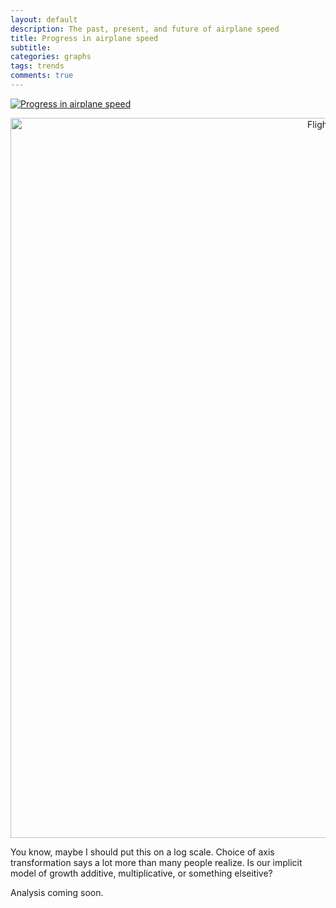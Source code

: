 ```yaml
---
layout: default
description: The past, present, and future of airplane speed
title: Progress in airplane speed
subtitle:
categories: graphs
tags: trends
comments: true
---
```


[![Progress in airplane speed](http://www.lithoguru.com/images/aircraft_speed.png)](http://www.lithoguru.com/scientist/essays/EUV_SST.html)

<div>
    <a href="https://plot.ly/~tedsanders8a01/35/" target="_blank" title="Flight airspeed records over time" style="display: block; text-align: center;"><img src="https://plot.ly/~tedsanders8a01/35.png" alt="Flight airspeed records over time" style="max-width: 100%;width: 1152px;"  width="1152" onerror="this.onerror=null;this.src='https://plot.ly/404.png';" /></a>
    <script data-plotly="tedsanders8a01:35"  src="https://plot.ly/embed.js" async></script>
</div>

You know, maybe I should put this on a log scale. Choice of axis transformation says a lot more than many people realize. Is our implicit model of growth additive, multiplicative, or something elseitive?

Analysis coming soon.
